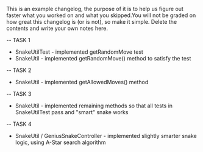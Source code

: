This is an example changelog, the purpose of it is to help us figure out faster what you worked
on and what you skipped.You will not be graded on how great this changelog is (or is not),
so make it simple. Delete the contents and write your own notes here.


-- TASK 1
* SnakeUtilTest - implemented getRandomMove test
* SnakeUtil - implemented getRandomMove() method to satisfy the test

-- TASK 2
* SnakeUtil - implemented getAllowedMoves() method

-- TASK 3
* SnakeUtil - implemented remaining methods so that all tests in SnakeUtilTest pass
and "smart" snake works

-- TASK 4
* SnakeUtil / GeniusSnakeController - implemented slightly smarter snake logic, 
using A-Star search algorithm

